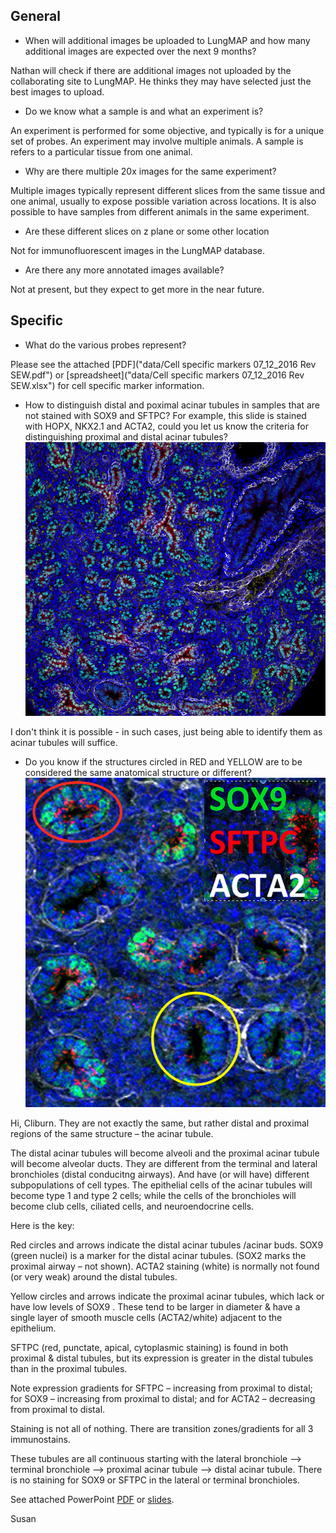 ﻿## General

- When will additional images be uploaded to LungMAP and how many additional images are expected over the next 9 months?

Nathan will check if there are additional images not uploaded by the collaborating site to LungMAP. He thinks they may have selected just the best images to upload.

- Do we know what a sample is and what an experiment is?

An experiment is performed for some objective, and typically is for a unique set of probes. An experiment may involve multiple animals. A sample is refers to a particular tissue from one animal.

- Why are there multiple 20x images for the same experiment?

Multiple images typically represent different slices from the same tissue and one animal, usually to expose possible variation across locations. It is also possible to have samples from different animals in the same experiment.

- Are these different slices on z plane or some other location

Not for immunofluorescent images in the LungMAP database.

- Are there any more annotated images available?

Not at present, but they expect to get more in the near future.

## Specific

- What do the various probes represent?

Please see the attached [PDF]("data/Cell specific markers 07_12_2016 Rev SEW.pdf") or [spreadsheet]("data/Cell specific markers 07_12_2016 Rev SEW.xlsx") for cell specific marker information.

- How to distinguish distal and poximal acinar tubules in samples that are not stained with SOX9 and SFTPC?
  For example, this slide is stained with HOPX, NKX2.1 and ACTA2, could you let us know the criteria for distinguishing proximal and distal acinar tubules?
![image](data/2014-012-004_20X_C57BL6_E16.5_LMM.14.24.8.24_HOPX_NKX2.1_ACTA2_003.PNG)

I don't think it is possible - in such cases, just being able to identify them as acinar tubules will suffice.

- Do you know if the structures circled in RED and YELLOW are to be considered the same anatomical structure or different?
![image](data/image001.png)

Hi, Cliburn.  They are not exactly the same, but rather distal and proximal regions of the same structure – the acinar tubule.

The distal acinar tubules will become alveoli and the proximal acinar tubule will become alveolar ducts. They are different from the terminal and lateral bronchioles (distal conducitng airways).  And have (or will have) different subpopulations of cell types.  The epithelial cells of the acinar tubules will become type 1 and type 2 cells; while the cells of the bronchioles will become club cells, ciliated cells, and neuroendocrine cells.

Here is the key:

Red circles and arrows indicate the distal acinar tubules /acinar buds.
SOX9 (green nuclei) is a marker for the distal acinar tubules. (SOX2 marks the proximal airway – not shown).
ACTA2 staining (white) is normally not  found (or very weak) around the distal tubules.

Yellow circles and arrows indicate the proximal acinar tubules, which lack or have low levels of SOX9 .
These tend to be larger in diameter & have a single layer of smooth muscle cells (ACTA2/white)
adjacent to the epithelium.  

SFTPC (red, punctate, apical, cytoplasmic staining) is found in both proximal
& distal tubules, but its expression is greater in the distal tubules than in the proximal tubules.

Note expression gradients for SFTPC – increasing from proximal to distal;
for SOX9 – increasing from proximal to distal; and for ACTA2 – decreasing from proximal to distal.

Staining is not all of nothing.  There are transition zones/gradients for all 3 immunostains.

These tubules are all continuous starting with the lateral bronchiole —> terminal bronchiole —>
proximal acinar tubule —> distal acinar tubule.   There is no staining for SOX9 or SFTPC in
the lateral or terminal bronchioles.

See attached PowerPoint [PDF](data/susan.pdf) or [slides](data/susan.pptx).

Susan
